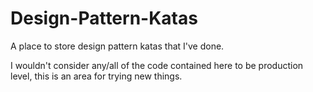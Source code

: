 # Design-Pattern-Katas
A place to store design pattern katas that I've done.

I wouldn't consider any/all of the code contained here to be production level, this is an area for trying new things.
